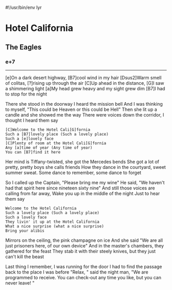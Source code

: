 #!/usr/bin/env lyr
# Hotel California
## The Eagles
### e+7

---

[e]On a dark desert highway, [B7]cool wind in my hair
[Dsus2]Warm smell of colitas, [?]rising up through the air
[C]Up ahead in the distance, [G]I saw a shimmering light
[a]My head grew heavy and my sight grew dim [B7]I had to stop for the night

There she stood in the doorway I heard the mission bell
And I was thinking to myself, "This could be Heaven or this could be Hell"
Then she lit up a candle and she showed me the way
There were voices down the corridor, I thought I heard them say

    [C]Welcome to the Hotel Cali[G]fornia
    Such a [B7]lovely place (Such a lovely place)
    Such a [e]lovely face
    [C]Plenty of room at the Hotel Cali[G]fornia
    Any [a]time of year (Any time of year)
    You can [B7]find it here

Her mind is Tiffany-twisted, she got the Mercedes bends
She got a lot of pretty, pretty boys she calls friends
How they dance in the courtyard, sweet summer sweat.
Some dance to remember, some dance to forget

So I called up the Captain, "Please bring me my wine"
He said, "We haven't had that spirit here since nineteen sixty nine"
And still those voices are calling from far away,
Wake you up in the middle of the night Just to hear them say

    Welcome to the Hotel California
    Such a lovely place (Such a lovely place)
    Such a lovely face
    They livin' it up at the Hotel California
    What a nice surprise (what a nice surprise)
    Bring your alibis

Mirrors on the ceiling, the pink champagne on ice
And she said "We are all just prisoners here, of our own device"
And in the master's chambers, they gathered for the feast
They stab it with their steely knives, but they just can't kill the beast

Last thing I remember, I was running for the door
I had to find the passage back to the place I was before
"Relax, " said the night man, "We are programmed to receive.
You can check-out any time you like, but you can never leave! "
